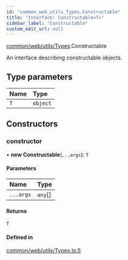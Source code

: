 ```yaml
---
id: "common_web_utils_Types.Constructable"
title: "Interface: Constructable<T>"
sidebar_label: "Constructable"
custom_edit_url: null
---
```


[common/web/utils/Types](../modules/common_web_utils_Types.md).Constructable

An interface describing constructable objects.

## Type parameters

| Name | Type |
| :------ | :------ |
| `T` | `object` |

## Constructors

### constructor

• **new Constructable**(`...args`): `T`

#### Parameters

| Name | Type |
| :------ | :------ |
| `...args` | `any`[] |

#### Returns

`T`

#### Defined in

[common/web/utils/Types.ts:5](https://github.com/Soroush9978/rds-ng/blob/5673246/src/common/web/utils/Types.ts#L5)
